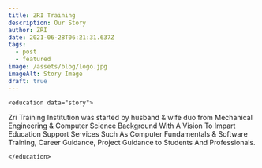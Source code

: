 ```yaml
---
title: ZRI Training
description: Our Story
author: ZRI
date: 2021-06-28T06:21:31.637Z
tags:
  - post
  - featured
image: /assets/blog/logo.jpg
imageAlt: Story Image
draft: true
---
```

`<education data="story">`

Zri Training Institution was started by husband & wife duo from Mechanical Engineering & Computer Science Background With A Vision To Impart Education Support Services Such As Computer Fundamentals & Software Training, Career Guidance, Project Guidance to Students And Professionals.

`</education>`